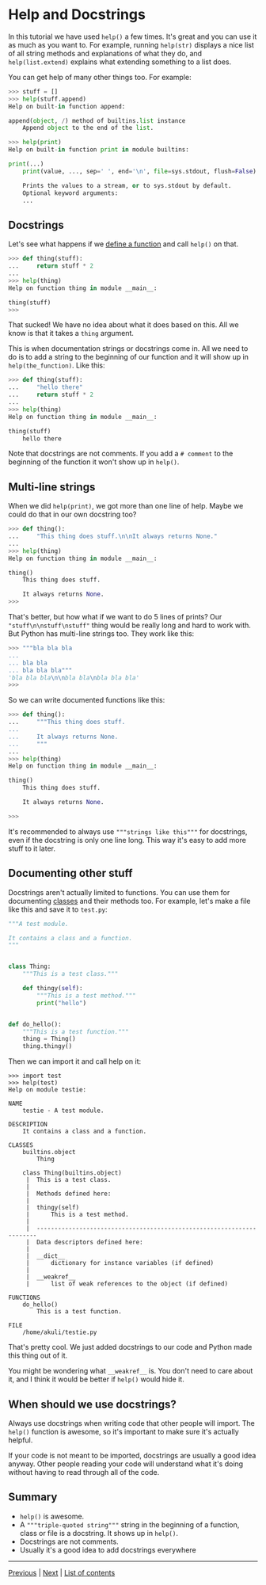 # Help and Docstrings

In this tutorial we have used `help()` a few times. It's great and you
can use it as much as you want to. For example, running `help(str)`
displays a nice list of all string methods and explanations of what they
do, and `help(list.extend)` explains what extending something to a list
does.

You can get help of many other things too. For example:

```python
>>> stuff = []
>>> help(stuff.append)
Help on built-in function append:

append(object, /) method of builtins.list instance
    Append object to the end of the list.

>>> help(print)
Help on built-in function print in module builtins:

print(...)
    print(value, ..., sep=' ', end='\n', file=sys.stdout, flush=False)

    Prints the values to a stream, or to sys.stdout by default.
    Optional keyword arguments:
    ...
```

## Docstrings

Let's see what happens if we [define a function](defining-functions.md)
and call `help()` on that.

```python
>>> def thing(stuff):
...     return stuff * 2
...
>>> help(thing)
Help on function thing in module __main__:

thing(stuff)
>>>
```

That sucked! We have no idea about what it does based on this. All we
know is that it takes a `thing` argument.

This is when documentation strings or docstrings come in. All we need to
do is to add a string to the beginning of our function and it will show
up in `help(the_function)`. Like this:

```python
>>> def thing(stuff):
...     "hello there"
...     return stuff * 2
...
>>> help(thing)
Help on function thing in module __main__:

thing(stuff)
    hello there
```

Note that docstrings are not comments. If you add a `# comment` to the
beginning of the function it won't show up in `help()`.

## Multi-line strings

When we did `help(print)`, we got more than one line of help. Maybe we
could do that in our own docstring too?

```python
>>> def thing():
...     "This thing does stuff.\n\nIt always returns None."
...
>>> help(thing)
Help on function thing in module __main__:

thing()
    This thing does stuff.

    It always returns None.
>>>
```

That's better, but how what if we want to do 5 lines of prints? Our
`"stuff\n\nstuff\nstuff"` thing would be really long and hard to work
with. But Python has multi-line strings too. They work like this:

```python
>>> """bla bla bla
...
... bla bla
... bla bla bla"""
'bla bla bla\n\nbla bla\nbla bla bla'
>>>
```

So we can write documented functions like this:

```python
>>> def thing():
...     """This thing does stuff.
...
...     It always returns None.
...     """
...
>>> help(thing)
Help on function thing in module __main__:

thing()
    This thing does stuff.

    It always returns None.

>>>
```

It's recommended to always use `"""strings like this"""` for docstrings,
even if the docstring is only one line long. This way it's easy to add
more stuff to it later.

## Documenting other stuff

Docstrings aren't actually limited to functions. You can use them for
documenting [classes](classes.md) and their methods too. For example,
let's make a file like this and save it to `test.py`:

```python
"""A test module.

It contains a class and a function.
"""


class Thing:
    """This is a test class."""

    def thingy(self):
        """This is a test method."""
        print("hello")


def do_hello():
    """This is a test function."""
    thing = Thing()
    thing.thingy()
```

Then we can import it and call help on it:

[comment]: # (github screws up syntax highlighting here)

```
>>> import test
>>> help(test)
Help on module testie:

NAME
    testie - A test module.

DESCRIPTION
    It contains a class and a function.

CLASSES
    builtins.object
        Thing

    class Thing(builtins.object)
     |  This is a test class.
     |
     |  Methods defined here:
     |
     |  thingy(self)
     |      This is a test method.
     |
     |  ----------------------------------------------------------------------
     |  Data descriptors defined here:
     |
     |  __dict__
     |      dictionary for instance variables (if defined)
     |
     |  __weakref__
     |      list of weak references to the object (if defined)

FUNCTIONS
    do_hello()
        This is a test function.

FILE
    /home/akuli/testie.py
```

That's pretty cool. We just added docstrings to our code and Python made
this thing out of it.

You might be wondering what `__weakref__` is. You don't need to care
about it, and I think it would be better if `help()` would hide it.

## When should we use docstrings?

Always use docstrings when writing code that other people will import.
The `help()` function is awesome, so it's important to make sure it's
actually helpful.

If your code is not meant to be imported, docstrings are usually a good
idea anyway. Other people reading your code will understand what it's
doing without having to read through all of the code.

## Summary

- `help()` is awesome.
- A `"""triple-quoted string"""` string in the beginning of a function,
  class or file is a docstring. It shows up in `help()`.
- Docstrings are not comments.
- Usually it's a good idea to add docstrings everywhere

***


[Previous](classes.md) | [Next](../advanced/modules.md) |
[List of contents](../README.md#basics)
